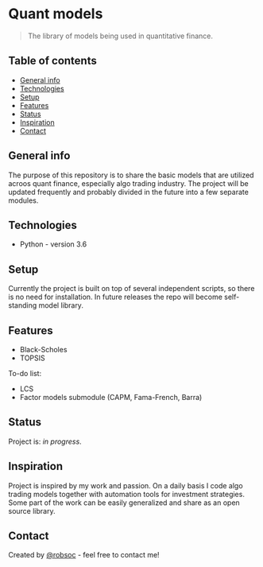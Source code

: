 # Quant models
> The library of models being used in quantitative finance. 

## Table of contents
* [General info](#general-info)
* [Technologies](#technologies)
* [Setup](#setup)
* [Features](#features)
* [Status](#status)
* [Inspiration](#inspiration)
* [Contact](#contact)

## General info
The purpose of this repository is to share the basic models that are utilized acroos quant finance, especially algo trading industry. The project will be updated frequently and probably divided in the future into a few separate modules. 

## Technologies
* Python - version 3.6

## Setup
Currently the project is built on top of several independent scripts, so there is no need for installation. In future releases the repo will become self-standing model library.

## Features
* Black-Scholes
* TOPSIS

To-do list:
* LCS
* Factor models submodule (CAPM, Fama-French, Barra)

## Status
Project is: _in progress_.

## Inspiration
Project is inspired by my work and passion. On a daily basis I code algo trading models together with automation tools for investment strategies. Some part of the work can be easily generalized and share as an open source library.

## Contact
Created by [@robsoc](https://github.com/robsoc) - feel free to contact me!
